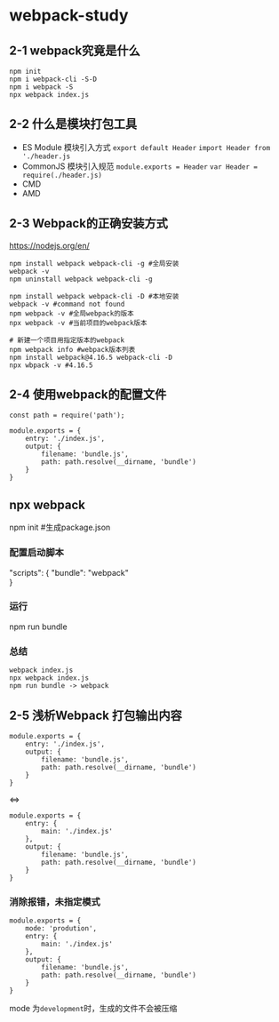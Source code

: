 # webpack-study
## 2-1 webpack究竟是什么
```
npm init
npm i webpack-cli -S-D
npm i webpack -S
npx webpack index.js
```

## 2-2	什么是模块打包工具
- ES Module 模块引入方式
`export default Header` `import Header from './header.js`
- CommonJS 模块引入规范
`module.exports = Header` `var Header = require(./header.js)`
- CMD
- AMD

## 2-3 Webpack的正确安装方式
https://nodejs.org/en/
```
npm install webpack webpack-cli -g #全局安装
webpack -v
npm uninstall webpack webpack-cli -g

npm install webpack webpack-cli -D #本地安装
webpack -v #command not found
npm webpack -v #全局webpack的版本
npx webpack -v #当前项目的webpack版本

# 新建一个项目用指定版本的webpack
npm webpack info #webpack版本列表
npm install webpack@4.16.5 webpack-cli -D
npx wbpack -v #4.16.5
```

## 2-4 使用webpack的配置文件
```
const path = require('path');

module.exports = {
    entry: './index.js',
    output: {
        filename: 'bundle.js',
        path: path.resolve(__dirname, 'bundle')
    }
}
```
npx webpack
---
npm init #生成package.json

### 配置启动脚本
"scripts": {
    "bundle": "webpack"    
}
### 运行
npm run bundle

### 总结
```
webpack index.js
npx webpack index.js
npm run bundle -> webpack
```

## 2-5 浅析Webpack 打包输出内容
```
module.exports = {
    entry: './index.js',
    output: {
        filename: 'bundle.js',
        path: path.resolve(__dirname, 'bundle')
    }
}
```
<=>
```
module.exports = {
    entry: {
        main: './index.js'   
    },
    output: {
        filename: 'bundle.js',
        path: path.resolve(__dirname, 'bundle')
    }
}
```
### 消除报错，未指定模式
```
module.exports = {
    mode: 'prodution',
    entry: {
        main: './index.js'   
    },
    output: {
        filename: 'bundle.js',
        path: path.resolve(__dirname, 'bundle')
    }
}
```
mode 为`development`时，生成的文件不会被压缩

